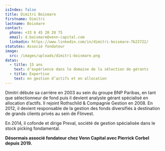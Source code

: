 ```yaml
---
isIndex: false
title: Dimitri Boismare
firstname: Dimitri
lastname: Boismare
contact:
  phone: +33 6 45 20 28 75
  email: d.boismare@venn-capital.com
  linkedin: https://www.linkedin.com/in/dimitri-boismare-7b23722/
statutes: Associé fondateur
image:
  src: /images/uploads/dimitri-boismare.png
datas:
  - title: 15 ans
    text: d’expérience dans le domaine de la sélection de gérants
  - title: Expertise
    text: en gestion d’actifs et en allocation
---
```

Dimitri débute sa carrière en 2003 au sein du groupe BNP Paribas, en tant que sélectionneur de fond puis il devient analyste gérant spécialisé en allocation d’actifs. Il rejoint Rothschild & Compagnie Gestion en 2008.
En 2012, il devient responsable de la gestion des fonds diversifiés à destination de grands clients privés au sein de Flinvest.

En 2014, il cofonde et dirige Preval, société de gestion spécialisée dans le stock picking fondamental.

**Désormais associé fondateur chez Venn Capital avec Pierrick Corbel depuis 2019.**